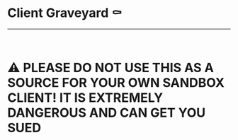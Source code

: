 # Client Graveyard ⚰


<hr><br>

# ⚠️ PLEASE DO NOT USE THIS AS A SOURCE FOR YOUR OWN SANDBOX CLIENT! IT IS EXTREMELY DANGEROUS AND CAN GET YOU SUED
